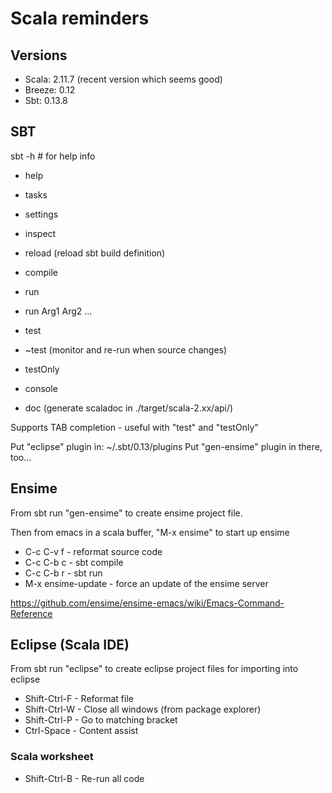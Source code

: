 # Scala reminders

## Versions

* Scala: 2.11.7 (recent version which seems good)
* Breeze: 0.12
* Sbt: 0.13.8

## SBT

sbt -h # for help info

* help
* tasks
* settings
* inspect
* reload (reload sbt build definition)

* compile
* run
* run Arg1 Arg2 ...
* test
* ~test (monitor and re-run when source changes)
* testOnly
* console
* doc (generate scaladoc in ./target/scala-2.xx/api/)

Supports TAB completion - useful with "test" and "testOnly"

Put "eclipse" plugin in: ~/.sbt/0.13/plugins
Put "gen-ensime" plugin in there, too...

## Ensime

From sbt run "gen-ensime" to create ensime project file.

Then from emacs in a scala buffer, "M-x ensime" to start up ensime

* C-c C-v f - reformat source code
* C-c C-b c - sbt compile
* C-c C-b r - sbt run
* M-x ensime-update - force an update of the ensime server

https://github.com/ensime/ensime-emacs/wiki/Emacs-Command-Reference


## Eclipse (Scala IDE)

From sbt run "eclipse" to create eclipse project files for importing into eclipse

* Shift-Ctrl-F - Reformat file
* Shift-Ctrl-W - Close all windows (from package explorer)
* Shift-Ctrl-P - Go to matching bracket
* Ctrl-Space - Content assist


### Scala worksheet

* Shift-Ctrl-B - Re-run all code


